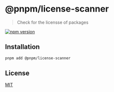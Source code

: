 # @pnpm/license-scanner

> Check for the licensse of packages

<!--@shields('npm')-->
[![npm version](https://img.shields.io/npm/v/@pnpm/license-scanner.svg)](https://www.npmjs.com/package/@pnpm/license-scanner)
<!--/@-->

## Installation

```sh
pnpm add @pnpm/license-scanner
```

## License

[MIT](LICENSE)
